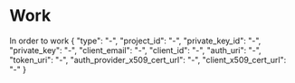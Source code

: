 # Work
In order to work 
{
    "type": "-",
    "project_id": "-",
    "private_key_id": "-",
    "private_key": "-",
    "client_email": "-",
    "client_id": "-",
    "auth_uri": "-",
    "token_uri": "-",
    "auth_provider_x509_cert_url": "-",
    "client_x509_cert_url": "-"
  }
  